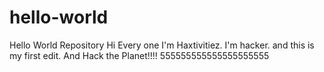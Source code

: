 # hello-world
Hello World  Repository
Hi Every one I'm Haxtivitiez. I'm hacker. and this is my first edit. And Hack the Planet!!!!
555555555555555555555
